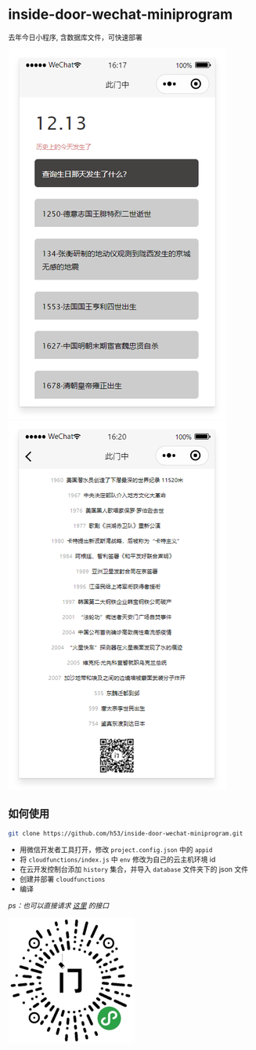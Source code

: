 # inside-door-wechat-miniprogram
去年今日小程序, 含数据库文件，可快速部署

![index](./miniprogram/images/deletable/index.png)
![resul](./miniprogram/images/deletable/result.png)

## 如何使用
```bash
git clone https://github.com/h53/inside-door-wechat-miniprogram.git
```
* 用微信开发者工具打开，修改 `project.config.json` 中的 `appid`
* 将 `cloudfunctions/index.js` 中 `env` 修改为自己的云主机环境 id
* 在云开发控制台添加 `history` 集合，并导入 `database` 文件夹下的 json 文件
* 创建并部署 `cloudfunctions`
* 编译  

*ps：也可以直接请求 [这里](https://github.com/h53/inside-door-restful-api) 的接口*

![QRcode](https://raw.githubusercontent.com/h53/inside-door-wechat-miniprogram/master/miniprogram/images/QRcode.jpg)
